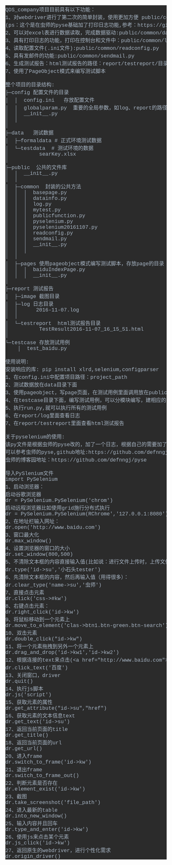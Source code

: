 <pre style="background-color:#2b2b2b;color:#a9b7c6;font-family:'Courier New';font-size:12.0pt;">QDS_company项目目前具有以下功能：<br>1、对webdriver进行了第二次的简单封装，使用更加方便 public/common/pyselenium.py<br>(ps：这个是在虫师的pyse基础加了打印日志功能,参考：https://github.com/defnngj/pyse)<br>2、可以对excel表进行数据读取，完成数据驱动:public/common/datainfo.py<br>3、具有打印日志的功能，打印在控制台和文件中：public/common/log.py,日志保存在report/log/目录下<br>4、读取配置文件(.ini文件):public/common/readconfig.py<br>5、具有发邮件的功能:public/common/sendmail.py<br>6、生成测试报告：html测试报告的路径：report/testreport/目录下<br>7、使用了PageObject模式来编写测试脚本<br><br>整个项目的目录结构:<br>├─config 配置文件的目录<br>│  │  config.ini   存放配置文件<br>│  │  globalparam.py  重要的全局参数，如log、report的路径配置等<br>│  │  __init__.py<br>│  │<br>│<br>├─data   测试数据<br>│  ├─formaldata # 正式环境测试数据<br>│  └─testdata  # 测试环境的数据<br>│          searKey.xlsx<br>│<br>├─public  公共的文件库<br>│  │  __init__.py<br>│  │<br>│  ├─common  封装的公共方法<br>│  │  │  basepage.py<br>│  │  │  datainfo.py<br>│  │  │  log.py<br>│  │  │  mytest.py<br>│  │  │  publicfunction.py<br>│  │  │  pyselenium.py<br>│  │  │  pyselenium20161107.py<br>│  │  │  readconfig.py<br>│  │  │  sendmail.py<br>│  │  │  __init__.py<br>│  │  │<br>│  │<br>│  ├─pages 使用pageobject模式编写测试脚本，存放page的目录<br>│  │  │  baiduIndexPage.py<br>│  │  │  __init__.py<br>│<br>├─report 测试报告<br>│  ├─image 截图目录<br>│  ├─log 日志目录<br>│  │      2016-11-07.log<br>│  │<br>│  └─testreport  html测试报告目录<br>│          TestResult2016-11-07_16_15_51.html<br>│<br>└─testcase 存放测试用例<br>    │  test_baidu.py<br><br>使用说明:<br>安装响应的库: pip install xlrd,selenium,configparser<br>1、在config.ini中配置项目路径：project_path<br>2、测试数据放在data目录下面<br>3、使用pageobject，写page页面，在测试用例里面调用放在public/pages目录下<br>4、在testcase目录下面，编写测试用例，可以分模块编写，建相应的目录<br>5、执行run.py,就可以执行所有的测试用例<br>6、在report/log里面查看日志<br>7、在report/testreport里面查看html测试报告<br><br>关于pyselenium的使用:<br>该py文件是根据虫师的pyse改的，加了一个日志，根据自己的需要加了几个函数<br>可以参考虫师的pyse,github地址:https://github.com/defnngj/pyse<br>虫师的博客园地址：https://github.com/defnngj/pyse<br><br>导入PySlenium文件<br>import PySelenium<br>1、启动浏览器：<br>启动谷歌浏览器<br>dr = PySelenium.PySelenium('chrom')<br>启动远程浏览器比如使用grid施行分布式执行<br>dr = PySelenium.PySelenium(RChrome','127.0.0.1:8080')<br>2、在地址栏输入网址：<br>dr.open('http://www.baidu.com')<br>3、窗口最大化<br>dr.max_window()<br>4、设置浏览器的窗口的大小<br>dr.set_window(800,500)<br>5、不清除文本框的内容直接输入值(比如说：进行文件上传时，上传文件的路径，如果清除就会报错)：<br>dr.type('id-&gt;su','小石头tester')<br>6、先清除文本框的内容，然后再输入值（用得很多）：<br>dr.clear_type('name-&gt;su','虫师')<br>7、直接点击元素<br>dr.click('css-&gt;#kw')<br>8、右键点击元素：<br>dr.right_click('id-&gt;kw')<br>9、将鼠标移动到一个元素上<br>dr.move_to_element('clas-&gt;btn1.btn-green.btn-search')<br>10、双击元素<br>dr.double_click("id-&gt;kw")<br>11、将一个元素拖拽到另外一个元素上<br>dr.drag_and_drop('id-&gt;kw1','id-&gt;kw2')<br>12、根据连接的text来点击(&lt;a href="http://www.baidu.com"&gt;百度&lt;/a&gt;)<br>dr.click_text('百度')<br>13、关闭窗口，driver<br>dr.quit()<br>14、执行js脚本<br>dr.js('script')<br>15、获取元素的属性<br>dr.get_attribute("id-&gt;su","href")<br>16、获取元素的文本信息text<br>dr.get_text('id-&gt;su')<br>17、返回当前页面的title<br>dr.get_title()<br>18、返回当前页面的url<br>dr.get_url()<br>20、进入frame<br>dr.switch_to_frame('id-&gt;kw')<br>21、退出frame<br>dr.switch_to_frame_out()<br>22、判断元素是否存在<br>dr.element_exist('id-&gt;kw')<br>23、截图<br>dr.take_screenshot('file_path')<br>24、进入最新的table<br>dr.into_new_window()<br>25、输入内容并且回车<br>dr.type_and_enter('id-&gt;kw')<br>26、使用js来点击某个元素<br>dr.js_click('id-&gt;kw')<br>27、返回原生的webdriver，进行个性化需求<br>dr.origin_driver()<br></pre>
